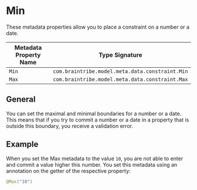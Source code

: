 # Min

These metadata properties allow you to place a constraint on a number or a date.

Metadata Property Name  | Type Signature  
------- | -----------
`Min` | `com.braintribe.model.meta.data.constraint.Min`
`Max` | `com.braintribe.model.meta.data.constraint.Max`

## General

You can set the maximal and minimal boundaries for a number or a date. This means that if you try to commit a number or a date in a property that is outside this boundary, you receive a validation error.

## Example

When you set the Max metadata to the value `10`, you are not able to enter and commit a value higher this number. You set this metadata using an annotation on the getter of the respective property:

```java
@Max("10")
```
